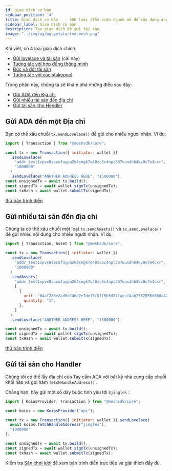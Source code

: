 ```yaml
---
id: giao dịch cơ bản
sidebar_position: '4'
title: Giao dịch cơ bản   - SDK lưới (Thư viện nguồn mở để xây dựng ứng dụng Web3 trên Chuỗi khối Cardano)
sidebar_label: Giao dịch cơ bản
description: Tạo giao dịch để gửi tài sản.
image: "../img/og/og-getstarted-mesh.png"
---
```


Khi viết, có 4 loại giao dịch chính:

-  [Gửi lovelace và tài sản](transactions-basic) (cái này)
- [Tương tác với hợp đồng thông minh](transactions-smart-contract)
- [Đúc và đốt tài sản](transactions-minting)
- [Tương tác với các stakepool](transactions-staking)

Trong phần này, chúng ta sẽ khám phá những điều sau đây:

- [Gửi ADA đến Địa chỉ](#send-ada-to-addresses)
- [Gửi nhiều tài sản đến địa chỉ](#send-multiple-assets-to-addresses)
- [Gửi tài sản cho Hendler](#send-assets-to-handler)

## Gửi ADA đến một Địa chỉ

Bạn có thể xâu chuỗi `tx.sendLovelace()` để gửi cho nhiều người nhận. Ví dụ:

```javascript
import { Transaction } from "@meshsdk/core";

const tx = new Transaction({ initiator: wallet })
  .sendLovelace(
    "addr_test1vpvx0sacufuypa2k4sngk7q40zc5c4npl337uusdh64kv0c7e4cxr",
    "1000000"
  )
  .sendLovelace("ANOTHER ADDRESS HERE", "1500000");
const unsignedTx = await tx.build();
const signedTx = await wallet.signTx(unsignedTx);
const txHash = await wallet.submitTx(signedTx);
```

[thử bản trình diễn](https://meshjs.dev/apis/transaction#sendAda)

## Gửi nhiều tài sản đến địa chỉ

Chúng ta có thể xâu chuỗi một loạt `tx.sendAssets()` và `tx.sendLovelace()` để gửi nhiều nội dung cho nhiều người nhận. Ví dụ:

```javascript
import { Transaction, Asset } from "@meshsdk/core";

const tx = new Transaction({ initiator: wallet })
  .sendLovelace(
    "addr_test1vpvx0sacufuypa2k4sngk7q40zc5c4npl337uusdh64kv0c7e4cxr",
    "1000000"
  )
  .sendAssets(
    "addr_test1vpvx0sacufuypa2k4sngk7q40zc5c4npl337uusdh64kv0c7e4cxr",
    [
      {
        unit: "64af286e2ad0df4de2e7de15f8ff5b3d27faecf4ab2757056d860a424d657368546f6b656e",
        quantity: "1",
      },
    ]
  )
  .sendLovelace("ANOTHER ADDRESS HERE", "1500000");

const unsignedTx = await tx.build();
const signedTx = await wallet.signTx(unsignedTx);
const txHash = await wallet.submitTx(signedTx);
```

[thử bản trình diễn](https://meshjs.dev/apis/transaction#sendAssets)

## Gửi tài sản cho Handler

Chúng tôi có thể lấy địa chỉ của Tay cầm ADA với bất kỳ nhà cung cấp chuỗi khối nào và gọi hàm `fetchHandleAddress()` .

Chẳng hạn, hãy gửi một số dây buộc tình yêu tới `$jingles` :

```javascript
import { KoiosProvider, Transaction } from "@meshsdk/core";

const koios = new KoiosProvider("api");

const tx = new Transaction({ initiator: wallet }).sendLovelace(
  await koios.fetchHandleAddress("jingles"),
  "1000000"
);

const unsignedTx = await tx.build();
const signedTx = await wallet.signTx(unsignedTx);
const txHash = await wallet.submitTx(signedTx);
```

Kiểm tra [Sân chơi lưới](https://meshjs.dev/apis/transaction) để xem bản trình diễn trực tiếp và giải thích đầy đủ.
